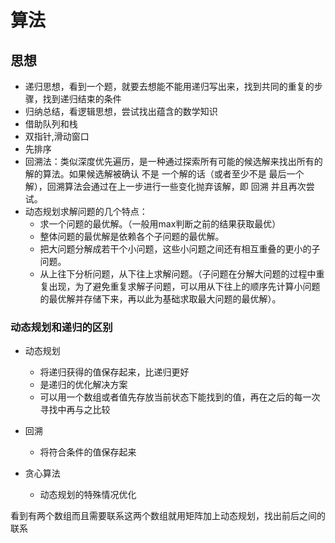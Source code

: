 

# 算法

## 思想

- 递归思想，看到一个题，就要去想能不能用递归写出来，找到共同的重复的步骤，找到递归结束的条件
- 归纳总结，看逻辑思想，尝试找出蕴含的数学知识
- 借助队列和栈
- 双指针,滑动窗口
- 先排序
- 回溯法：类似深度优先遍历，是一种通过探索所有可能的候选解来找出所有的解的算法。如果候选解被确认 不是 一个解的话（或者至少不是 最后一个 解），回溯算法会通过在上一步进行一些变化抛弃该解，即 回溯 并且再次尝试。
- 动态规划求解问题的几个特点：
  - 求一个问题的最优解。（一般用max判断之前的结果获取最优）
  - 整体问题的最优解是依赖各个子问题的最优解。
  - 把大问题分解成若干个小问题，这些小问题之间还有相互重叠的更小的子问题。
  - 从上往下分析问题，从下往上求解问题。（子问题在分解大问题的过程中重复出现，为了避免重复求解子问题，可以用从下往上的顺序先计算小问题的最优解并存储下来，再以此为基础求取最大问题的最优解）。

### 动态规划和递归的区别

- 动态规划
  - 将递归获得的值保存起来，比递归更好
  - 是递归的优化解决方案
  - 可以用一个数组或者值先存放当前状态下能找到的值，再在之后的每一次寻找中再与之比较

- 回溯
  - 将符合条件的值保存起来
- 贪心算法
  - 动态规划的特殊情况优化

看到有两个数组而且需要联系这两个数组就用矩阵加上动态规划，找出前后之间的联系